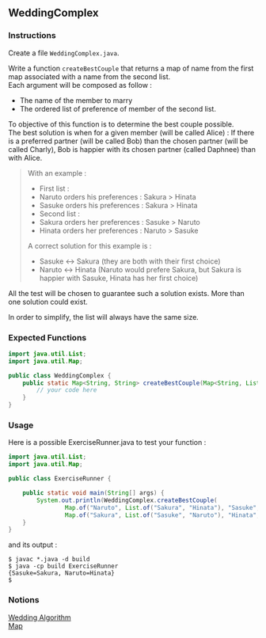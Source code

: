 ## WeddingComplex

### Instructions

Create a file `WeddingComplex.java`.

Write a function `createBestCouple` that returns a map of name from the first map associated with a name from the second list.  
Each argument will be composed as follow : 
* The name of the member to marry
* The ordered list of preference of member of the second list.  

To objective of this function is to determine the best couple possible.  
The best solution is when for a given member (will be called Alice) : If there is a preferred partner (will be called Bob) than the chosen partner (will be called Charly), Bob is happier with its chosen partner (called Daphnee) than with Alice.

> With an example : 
> * First list : 
>  * Naruto orders his preferences : Sakura > Hinata
>  * Sasuke orders his preferences : Sakura > Hinata
> * Second list : 
>  * Sakura orders her preferences : Sasuke > Naruto
>  * Hinata orders her preferences : Naruto > Sasuke
>
> A correct solution for this example is : 
> * Sasuke <-> Sakura (they are both with their first choice)
> * Naruto <-> Hinata (Naruto would prefere Sakura, but Sakura is happier with Sasuke, Hinata has her first choice)

All the test will be chosen to guarantee such a solution exists. More than one solution could exist.

In order to simplify, the list will always have the same size.

### Expected Functions

```java
import java.util.List;
import java.util.Map;

public class WeddingComplex {
    public static Map<String, String> createBestCouple(Map<String, List<String>> first, Map<String, List<String>> second) {
        // your code here
    }
}
```

### Usage

Here is a possible ExerciseRunner.java to test your function :

```java
import java.util.List;
import java.util.Map;

public class ExerciseRunner {

    public static void main(String[] args) {
        System.out.println(WeddingComplex.createBestCouple(
                Map.of("Naruto", List.of("Sakura", "Hinata"), "Sasuke", List.of("Sakura", "Hinata")),
                Map.of("Sakura", List.of("Sasuke", "Naruto"), "Hinata", List.of("Naruto", "Sasuke"))));
    }
}
```

and its output :
```shell
$ javac *.java -d build
$ java -cp build ExerciseRunner 
{Sasuke=Sakura, Naruto=Hinata}
$ 
```

### Notions
[Wedding Algorithm](https://fr.wikipedia.org/wiki/Algorithme_de_Gale_et_Shapley#Pseudo-code)  
[Map](https://docs.oracle.com/en/java/javase/17/docs/api/java.base/java/util/Map.html)  